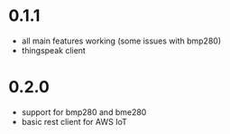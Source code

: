 # 0.1.1

- all main features working (some issues with bmp280)
- thingspeak client

# 0.2.0

- support for bmp280 and bme280
- basic rest client for AWS IoT